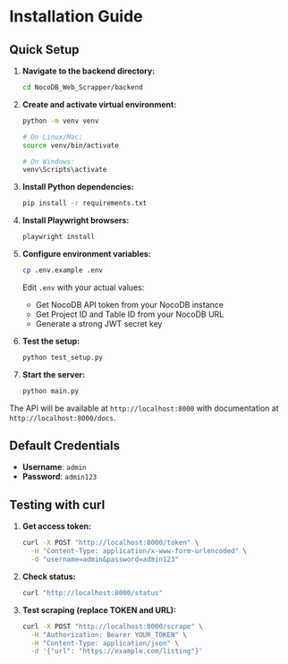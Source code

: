 # Installation Guide

## Quick Setup

1. **Navigate to the backend directory:**
   ```bash
   cd NocoDB_Web_Scrapper/backend
   ```

2. **Create and activate virtual environment:**
   ```bash
   python -m venv venv
   
   # On Linux/Mac:
   source venv/bin/activate
   
   # On Windows:
   venv\Scripts\activate
   ```

3. **Install Python dependencies:**
   ```bash
   pip install -r requirements.txt
   ```

4. **Install Playwright browsers:**
   ```bash
   playwright install
   ```

5. **Configure environment variables:**
   ```bash
   cp .env.example .env
   ```
   
   Edit `.env` with your actual values:
   - Get NocoDB API token from your NocoDB instance
   - Get Project ID and Table ID from your NocoDB URL
   - Generate a strong JWT secret key

6. **Test the setup:**
   ```bash
   python test_setup.py
   ```

7. **Start the server:**
   ```bash
   python main.py
   ```

The API will be available at `http://localhost:8000` with documentation at `http://localhost:8000/docs`.

## Default Credentials

- **Username**: `admin`
- **Password**: `admin123`

## Testing with curl

1. **Get access token:**
   ```bash
   curl -X POST "http://localhost:8000/token" \
     -H "Content-Type: application/x-www-form-urlencoded" \
     -d "username=admin&password=admin123"
   ```

2. **Check status:**
   ```bash
   curl "http://localhost:8000/status"
   ```

3. **Test scraping (replace TOKEN and URL):**
   ```bash
   curl -X POST "http://localhost:8000/scrape" \
     -H "Authorization: Bearer YOUR_TOKEN" \
     -H "Content-Type: application/json" \
     -d '{"url": "https://example.com/listing"}'
   ```